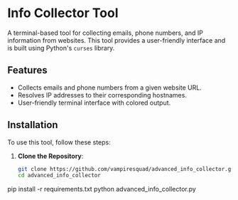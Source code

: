 # Info Collector Tool

A terminal-based tool for collecting emails, phone numbers, and IP information from websites. This tool provides a user-friendly interface and is built using Python's `curses` library.

## Features

- Collects emails and phone numbers from a given website URL.
- Resolves IP addresses to their corresponding hostnames.
- User-friendly terminal interface with colored output.

## Installation

To use this tool, follow these steps:

1. **Clone the Repository**:
   ```bash
   git clone https://github.com/vampiresquad/advanced_info_collector.git
   cd advanced_info_collector
pip install -r requirements.txt 
python advanced_info_collector.py
